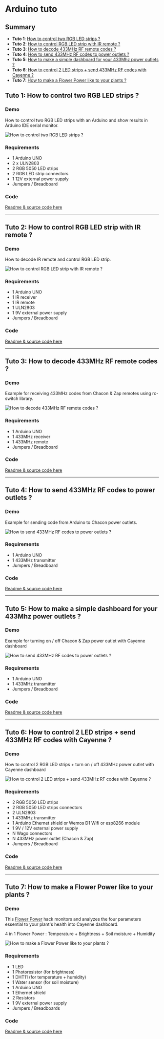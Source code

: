 # Arduino tuto

## Summary

- **Tuto 1**: [How to control two RGB LED strips ?](TP1_Two_RGB_LED_strips)
- **Tuto 2**: [How to control RGB LED strip with IR remote ?](TP2_IR_RGB_LED_strip)
- **Tuto 3**: [How to decode 433MHz RF remote codes ?](TP3_433MHz_Receiver)
- **Tuto 4**: [How to send 433MHz RF codes to power outlets ?](TP4_433MHz_Transmitter)
- **Tuto 5**: [How to make a simple dashboard for your 433Mhz power outlets ?](TP5_433MHz_Dashboard)
- **Tuto 6**: [How to control 2 LED strips + send 433MHz RF codes with Cayenne ?](TP6_RGB_LED_strips_433MHz_Cayenne)
- **Tuto 7**: [How to make a Flower Power like to your plants ?](TP7_FlowerPower)
  
## Tuto 1: How to control two RGB LED strips ?

### Demo

How to control two RGB LED strips with an Arduino and show results in Arduino IDE serial monitor.

![How to control two RGB LED strips ?](TP1_Two_RGB_LED_strips/overview.gif)
    
### Requirements
- 1 Arduino UNO
- 2 x ULN2803
- 2 RGB 5050 LED strips
- 2 RGB LED strip connectors
- 1 12V external power supply
- Jumpers / Breadboard

### Code

[Readme & source code here](TP1_Two_RGB_LED_strips)

---------

## Tuto 2: How to control RGB LED strip with IR remote ?

### Demo

How to decode IR remote and control RGB LED strip.

![How to control RGB LED strip with IR remote ?](TP2_IR_RGB_LED_strip/overview.gif)

### Requirements
- 1 Arduino UNO
- 1 IR receiver
- 1 IR remote
- 1 ULN2803
- 1 9V external power supply
- Jumpers / Breadboard

### Code

[Readme & source code here](TP2_IR_RGB_LED_strip)

---------

## Tuto 3: How to decode 433MHz RF remote codes ?

### Demo

Example for receiving 433MHz codes from Chacon & Zap remotes using rc-switch library.

![How to decode 433MHz RF remote codes ?](TP3_433MHz_Receiver/overview.gif)

### Requirements
- 1 Arduino UNO
- 1 433MHz receiver
- 1 433MHz remote
- Jumpers / Breadboard

### Code

[Readme & source code here](TP3_433MHz_Receiver)

---------

## Tuto 4: How to send 433MHz RF codes to power outlets ?

### Demo

Example for sending code from Arduino to Chacon power outlets.

![How to send 433MHz RF codes to power outlets ?](TP4_433MHz_Transmitter/overview.gif)

### Requirements
- 1 Arduino UNO
- 1 433MHz transmitter
- Jumpers / Breadboard

### Code

[Readme & source code here](TP4_433MHz_Transmitter)

---------

## Tuto 5: How to make a simple dashboard for your 433Mhz power outlets ?

### Demo

Example for turning on / off Chacon & Zap power outlet with Cayenne dashboard

![How to send 433MHz RF codes to power outlets ?](TP5_433MHz_Dashboard/overview.gif)

### Requirements
- 1 Arduino UNO
- 1 433MHz transmitter
- Jumpers / Breadboard

### Code

[Readme & source code here](TP5_433MHz_Dashboard)

---------

## Tuto 6: How to control 2 LED strips + send 433MHz RF codes with Cayenne ?

### Demo

How to control 2 RGB LED strips + turn on / off 433MHz power outlet with Cayenne dashboard

![How to control 2 LED strips + send 433MHz RF codes with Cayenne ?](TP6_RGB_LED_strips_433MHz_Cayenne/overview.gif)

### Requirements

- 2 RGB 5050 LED strips
- 2 RGB 5050 LED strips connectors
- 2 ULN2803
- 1 433MHz transmitter
- 1 Arduino Ethernet shield or Wemos D1 Wifi or esp8266 module
- 1 9V / 12V external power supply
- N Wago connectors
- N 433MHz power outlet (Chacon & Zap)
- Jumpers / Breadboard

### Code

[Readme & source code here](TP6_RGB_LED_strips_433MHz_Cayenne)

---------

## Tuto 7: How to make a Flower Power like to your plants ?

### Demo

This [Flower Power](http://global.parrot.com/au/products/flower-power/) hack monitors and analyzes the four parameters essential to your plant's health into Cayenne dashboard.

4 in 1 Flower Power : Temperature + Brightness + Soil moisture + Humidity

![How to make a Flower Power like to your plants ?](TP7_FlowerPower/overview.gif)

### Requirements

  - 1 LED
  - 1 Photoresistor (for brightness)
  - 1 DHT11 (for temperature + humidity)
  - 1 Water sensor (for soil moisture)
  - 1 Arduino UNO
  - 1 Ethernet shield
  - 2 Resistors
  - 1 9V external power supply
  - Jumpers / Breadboards

### Code

[Readme & source code here](TP7_FlowerPower)
